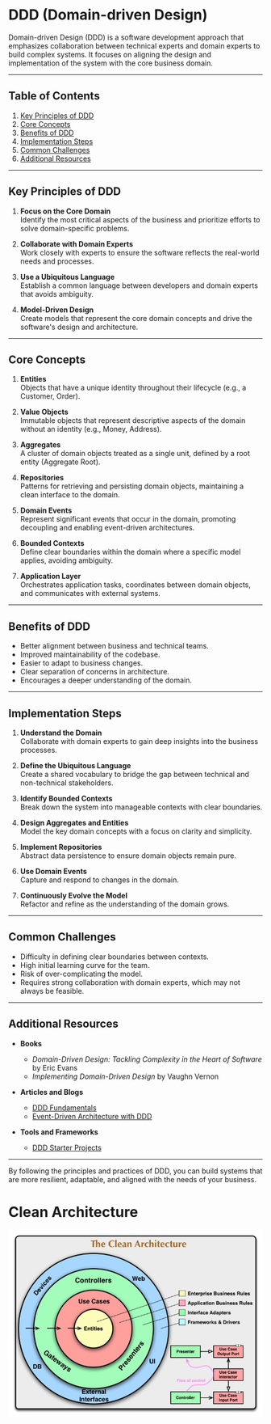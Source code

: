 # DDD (Domain-driven Design)

Domain-driven Design (DDD) is a software development approach that emphasizes collaboration between technical experts and domain experts to build complex systems. It focuses on aligning the design and implementation of the system with the core business domain.

---

## Table of Contents
1. [Key Principles of DDD](#key-principles-of-ddd)
2. [Core Concepts](#core-concepts)
3. [Benefits of DDD](#benefits-of-ddd)
4. [Implementation Steps](#implementation-steps)
5. [Common Challenges](#common-challenges)
6. [Additional Resources](#additional-resources)

---

## Key Principles of DDD

1. **Focus on the Core Domain**  
   Identify the most critical aspects of the business and prioritize efforts to solve domain-specific problems.

2. **Collaborate with Domain Experts**  
   Work closely with experts to ensure the software reflects the real-world needs and processes.

3. **Use a Ubiquitous Language**  
   Establish a common language between developers and domain experts that avoids ambiguity.

4. **Model-Driven Design**  
   Create models that represent the core domain concepts and drive the software's design and architecture.

---

## Core Concepts

1. **Entities**  
   Objects that have a unique identity throughout their lifecycle (e.g., a Customer, Order).

2. **Value Objects**  
   Immutable objects that represent descriptive aspects of the domain without an identity (e.g., Money, Address).

3. **Aggregates**  
   A cluster of domain objects treated as a single unit, defined by a root entity (Aggregate Root).

4. **Repositories**  
   Patterns for retrieving and persisting domain objects, maintaining a clean interface to the domain.

5. **Domain Events**  
   Represent significant events that occur in the domain, promoting decoupling and enabling event-driven architectures.

6. **Bounded Contexts**  
   Define clear boundaries within the domain where a specific model applies, avoiding ambiguity.

7. **Application Layer**  
   Orchestrates application tasks, coordinates between domain objects, and communicates with external systems.

---

## Benefits of DDD

- Better alignment between business and technical teams.  
- Improved maintainability of the codebase.  
- Easier to adapt to business changes.  
- Clear separation of concerns in architecture.  
- Encourages a deeper understanding of the domain.

---

## Implementation Steps

1. **Understand the Domain**  
   Collaborate with domain experts to gain deep insights into the business processes.

2. **Define the Ubiquitous Language**  
   Create a shared vocabulary to bridge the gap between technical and non-technical stakeholders.

3. **Identify Bounded Contexts**  
   Break down the system into manageable contexts with clear boundaries.

4. **Design Aggregates and Entities**  
   Model the key domain concepts with a focus on clarity and simplicity.

5. **Implement Repositories**  
   Abstract data persistence to ensure domain objects remain pure.

6. **Use Domain Events**  
   Capture and respond to changes in the domain.

7. **Continuously Evolve the Model**  
   Refactor and refine as the understanding of the domain grows.

---

## Common Challenges

- Difficulty in defining clear boundaries between contexts.  
- High initial learning curve for the team.  
- Risk of over-complicating the model.  
- Requires strong collaboration with domain experts, which may not always be feasible.

---

## Additional Resources

- **Books**  
  - *Domain-Driven Design: Tackling Complexity in the Heart of Software* by Eric Evans  
  - *Implementing Domain-Driven Design* by Vaughn Vernon  

- **Articles and Blogs**  
  - [DDD Fundamentals](https://martinfowler.com/tags/domain%20driven%20design.html)  
  - [Event-Driven Architecture with DDD](https://verraes.net/category/ddd/)  

- **Tools and Frameworks**  
  - [DDD Starter Projects](https://github.com/search?q=domain-driven-design)  

---

By following the principles and practices of DDD, you can build systems that are more resilient, adaptable, and aligned with the needs of your business.



# Clean Architecture

![Clean Architecture](./Clean-Architecture-3.png)
